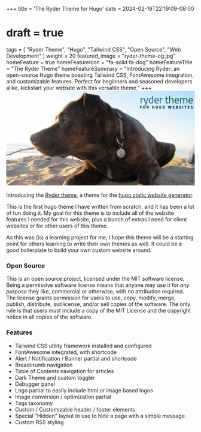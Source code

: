 +++
title = 'The Ryder Theme for Hugo'
date = 2024-02-19T22:19:09-08:00
# draft = true
tags = [
  "Ryder Theme",
  "Hugo",
  "Tailwind CSS",
  "Open Source",
  "Web Development"
]
weight = 20
featured_image = "ryder-theme-og.jpg"
homeFeature = true
homeFeatureIcon = "fa-solid fa-dog"
homeFeatureTitle = "The Ryder Theme"
homeFeatureSummary = "Introducing Ryder: an open-source Hugo theme boasting Tailwind CSS, FontAwesome integration, and customizable features. Perfect for beginners and seasoned developers alike, kickstart your website with this versatile theme."
+++
![In honor of this old guy](ryder-theme-og.jpg)

Introducing the [Ryder theme](https://www.github.com/arts-link/ryder), a theme for the [hugo static website generator](https://www.gohugo.io).

This is the first hugo theme I have written from scratch, and it has been a lot of fun doing it. My goal for this theme is to include all of the website features I needed for this website, plus a bunch of extras I need for client websites or for other users of this theme.

As this was (is) a learning project for me, I hope this theme will be a starting point for others learning to write their own themes as well. It could be a good boilerplate to build your own custom website around.

### Open Source

This is an open source project, licensed under the MIT software license. Being a permissive software license means that anyone may use it for *any purpose* they like, commercial or otherwise, with no attribution required. The license grants permission for users to use, copy, modify, merge, publish, distribute, sublicense, and/or sell copies of the software. The only rule is that users must include a copy of the MIT License and the copyright notice in all copies of the software.

### Features

- Tailwind CSS utility framework installed and configured
- FontAwesome integrated, with shortcode
- Alert / Notification / Banner partial and shortcode
- Breadcrumb navigation
- Table of Contents navigation for articles
- Dark Theme and custom toggler
- Debugger panel
- Logo partial to easily include html or image based logos
- Image conversion / optimization partial
- Tags taxonomy
- Custom / Customizable header / footer elements
- Special "Hidden" layout to use to hide a page with a simple message.
- Custom RSS styling